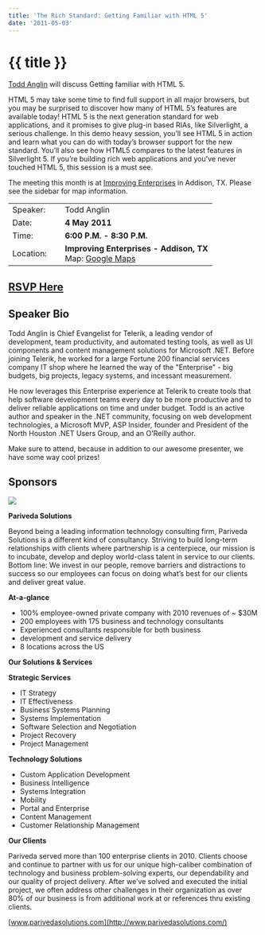 ```yaml
---
title: 'The Rich Standard: Getting Familiar with HTML 5'
date: '2011-05-03'
---
```

# {{ title }}

[Todd Anglin](http://weblogs.asp.net/toddanglin/ "Todd Anglin") will discuss Getting familiar with HTML 5.  
  
HTML 5 may take some time to find full support in all major browsers, but you may be surprised to discover how many of HTML 5’s features are available today! HTML 5 is the next generation standard for web applications, and it promises to give plug-in based RIAs, like Silverlight, a serious challenge. In this demo heavy session, you’ll see HTML 5 in action and learn what you can do with today’s browser support for the new standard. You’ll also see how HTML5 compares to the latest features in Silverlight 5. If you’re building rich web applications and you’ve never touched HTML 5, this session is a must see.

The meeting this month is at [Improving Enterprises](http://www.improvingenterprises.com "Improving Enterprises") in Addison, TX. Please see the sidebar for map information.

<table><tbody><tr><td>Speaker:</td><td>&nbsp;</td><td>Todd Anglin</td></tr><tr><td>Date:</td><td>&nbsp;</td><td><b>4 May 2011</b></td></tr><tr><td>Time:</td><td>&nbsp;</td><td><b>6:00 P.M. - 8:30 P.M.</b></td></tr><tr><td>Location:</td><td>&nbsp;</td><td><b>Improving Enterprises - Addison, TX</b><br>Map: <a href="http://maps.google.com/maps?f=q&amp;source=embed&amp;hl=en&amp;geocode=&amp;q=16633+Dallas+Pkwy+%23100,+Addison,+TX+75001&amp;aq=0&amp;sll=32.976856,-96.827008&amp;sspn=0.006498,0.009999&amp;ie=UTF8&amp;hq=&amp;hnear=16633+Dallas+Pkwy,+Addison,+Dallas,+Texas+75001&amp;t=h&amp;ll=32.976856,-96.827008&amp;spn=0.048962,0.090895&amp;z=14&amp;iwloc=A">Google Maps</a></td></tr></tbody></table>

## [RSVP Here](http://gettingfamiliarwithhtml5.eventbrite.com/)

## Speaker Bio

Todd Anglin is Chief Evangelist for Telerik, a leading vendor of development, team productivity, and automated testing tools, as well as UI components and content management solutions for Microsoft .NET. Before joining Telerik, he worked for a large Fortune 200 financial services company IT shop where he learned the way of the "Enterprise" - big budgets, big projects, legacy systems, and incessant measurement.

He now leverages this Enterprise experience at Telerik to create tools that help software development teams every day to be more productive and to deliver reliable applications on time and under budget. Todd is an active author and speaker in the .NET community, focusing on web development technologies, a Microsoft MVP, ASP Insider, founder and President of the North Houston .NET Users Group, and an O'Reilly author.

Make sure to attend, because in addition to our awesome presenter, we have some way cool prizes!

## Sponsors

[![](http://parivedasolutions.com/Style%20Library/Images/design/logo.gif)](http://www.parivedasolutions.com)

**Pariveda Solutions**

Beyond being a leading information technology consulting firm, Pariveda Solutions is a different kind of consultancy. Striving to build long-term relationships with clients where partnership is a centerpiece, our mission is to incubate, develop and deploy world-class talent in service to our clients. Bottom line: We invest in our people, remove barriers and distractions to success so our employees can focus on doing what’s best for our clients and deliver great value.

**At-a-glance**

-   100% employee-owned private company with 2010 revenues of ~ $30M
-   200 employees with 175 business and technology consultants
-   Experienced consultants responsible for both business
-   development and service delivery
-   8 locations across the US

**Our Solutions & Services**

**Strategic Services**

-   IT Strategy
-   IT Effectiveness
-   Business Systems Planning
-   Systems Implementation
-   Software Selection and Negotiation
-   Project Recovery
-   Project Management

**Technology Solutions**

-   Custom Application Development
-   Business Intelligence
-   Systems Integration
-   Mobility
-   Portal and Enterprise
-   Content Management
-   Customer Relationship Management

**Our Clients**

Pariveda served more than 100 enterprise clients in 2010. Clients choose and continue to partner with us for our unique high-caliber combination of technology and business problem-solving experts, our dependability and our quality of project delivery. After we’ve solved and executed the initial project, we often address other challenges in their organization as over 80% of our business is from additional work at or references thru existing clients.

[www.parivedasolutions.com](http://www.parivedasolutions.com/)
    
